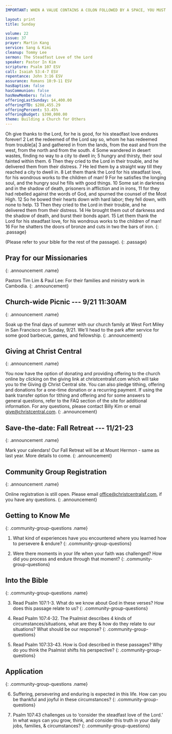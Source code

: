 ```yaml
---
IMPORTANT: WHEN A VALUE CONTAINS A COLON FOLLOWED BY A SPACE, YOU MUST USE &#58;

layout: print
title: Sunday

volume: 22
issue: 37
prayer: Martin Kang
service: Sang & Kimi
cleanup: Tommy Lee
sermon: The Steadfast Love of the Lord
speaker: Pastor In Kim
scripture: Psalm 107 ESV
call: Isaiah 53:4-7 ESV
repentance: John 3:16 ESV
assurance: Romans 10:9-11 ESV
hasBaptism: false
hasCommunion: false
hasNewMembers: false
offeringLastSunday: $4,400.00
offeringYTD: $208,455.29
offeringPercent: 53.45%
offeringBudget: $390,000.00
theme: Building a Church for Others
---
```


Oh give thanks to the Lord, for he is good,
    for his steadfast love endures forever!
2 Let the redeemed of the Lord say so,
    whom he has redeemed from trouble[a]
3 and gathered in from the lands,
    from the east and from the west,
    from the north and from the south.
4 Some wandered in desert wastes,
    finding no way to a city to dwell in;
5 hungry and thirsty,
    their soul fainted within them.
6 Then they cried to the Lord in their trouble,
    and he delivered them from their distress.
7 He led them by a straight way
    till they reached a city to dwell in.
8 Let them thank the Lord for his steadfast love,
    for his wondrous works to the children of man!
9 For he satisfies the longing soul,
    and the hungry soul he fills with good things.
10 Some sat in darkness and in the shadow of death,
    prisoners in affliction and in irons,
11 for they had rebelled against the words of God,
    and spurned the counsel of the Most High.
12 So he bowed their hearts down with hard labor;
    they fell down, with none to help.
13 Then they cried to the Lord in their trouble,
    and he delivered them from their distress.
14 He brought them out of darkness and the shadow of death,
    and burst their bonds apart.
15 Let them thank the Lord for his steadfast love,
    for his wondrous works to the children of man!
16 For he shatters the doors of bronze
    and cuts in two the bars of iron.
{: .passage}

(Please refer to your bible for the rest of the passage).
{: .passage}



## Pray for our Missionaries
{: .announcement .name}

Pastors Tim Lim & Paul Lee: For their families and ministry work in Cambodia.
{: .announcement}

## Church-wide Picnic --- 9/21 11:30AM
{: .announcement .name}

Soak up the final days of summer with our church family at West Fort Miley in San Francisco on Sunday, 9/21. We'll head to the park after service for some good barbecue, games, and fellowship. 
{: .announcement}

## Giving at Christ Central
{: .announcement .name}

You now have the option of donating and providing offering to the church online by clicking on the giving link at christcentralsf.com which will take you to the Giving @ Christ Central site. You can also pledge tithing, offering and donations for a one-time donation or a recurring payment. If using the bank transfer option for tithing and offering and for some answers to general questions, refer to the FAQ section of the site for additional information. For any questions, please contact Billy Kim or email give@christcentral.com.
{: .announcement}

## Save-the-date: Fall Retreat --- 11/21-23
{: .announcement .name}

Mark your calendars! Our Fall Retreat will be at Mount Hermon - same as last year. More details to come.
{: .announcement}

## Community Group Registration
{: .announcement .name}

Online registration is still open. Please email office@christcentralsf.com, if you have any questions.
{: .announcement}



## Getting to Know Me
{: .community-group-questions .name}

1) What kind of experiences have you encountered where you learned how to persevere & endure?
{: .community-group-questions}

2) Were there moments in your life when your faith was challenged? How did you process and endure through that moment?
{: .community-group-questions}

## Into the Bible
{: .community-group-questions .name}

3) Read Psalm 107:1-3. What do we know about God in these verses? How does this passage relate to us? 
{: .community-group-questions}

4)  Read Psalm 107:4-32. The Psalmist describes 4 kinds of circumstances/situations, what are they & how do they relate to our situations? What should be our response?
{: .community-group-questions}

5) Read Psalm 107:33-43. How is God described in these passages? Why do you think the Psalmist shifts his perspective? 
{: .community-group-questions}

## Application
{: .community-group-questions .name}

6) Suffering, persevering and enduring is expected in this life. How can you be thankful and joyful in these circumstances?
{: .community-group-questions}  

6) Psalm 107:43 challenges us to ‘consider the steadfast love of the Lord.’ In what ways can you grow, think, and consider this truth in your daily jobs, families, & circumstances?
{: .community-group-questions}  

